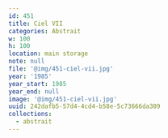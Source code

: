 ```yaml
---
id: 451
title: Ciel VII
categories: Abstrait
w: 100
h: 100
location: main storage
note: null
file: '@img/451-ciel-vii.jpg'
year: '1985'
year_start: 1985
year_end: null
image: '@img/451-ciel-vii.jpg'
uuid: 242dafb5-57d4-4cd4-b58e-5c73666da309
collections:
  - abstrait
---
```



